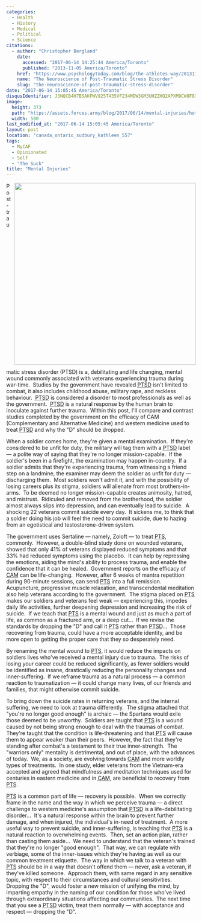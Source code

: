 ```yaml
---
categories:
  - Health
  - History
  - Medical
  - Political
  - Science
citations:
  - author: "Christopher Bergland"
    date:
      accessed: "2017-06-14 14:25:44 America/Toronto"
      published: "2013-11-05 America/Toronto"
    href: "https://www.psychologytoday.com/blog/the-athletes-way/201311/the-neuroscience-post-traumatic-stress-disorder"
    name: "The Neuroscience of Post-Traumatic Stress Disorder"
    slug: "the-neuroscience-of-post-traumatic-stress-disorder"
date: "2017-06-14 15:05:45 America/Toronto"
disqusIdentifier: J3NQCB4H7BSAKFWV925T435VF234MDW3GM3UHZZHQ2APXM9CW8F83Y27MUG3R4UHM9A96Y6AERTMBJ4ZJRJ62W4C7U3BUZV3U33T
image:
  height: 373
  path: "https://assets.forces.army/blog/2017/06/14/mental-injuries/hotlink-ok/innominate_1_500x373.png"
  width: 500
last_modified_at: "2017-06-14 15:05:45 America/Toronto"
layout: post
location: "canada_ontario_sudbury_kathleen_557"
tags:
  - MyCAF
  - Opinionated
  - Self
  - "The Suck"
title: "Mental Injuries"
---
```


<img alt="" height="482" src="{{ site.uri.assets }}/blog/2017/06/14/mental-injuries/a-veterans-worst-wounds-may-be-the-ones-you-cant-see_482x482.png"
  style="border: 0px; float: right; margin-bottom: 10px; margin-left: 10px;" width="482" />
<p>
  Post-traumatic stress disorder (PTSD) is a, debilitating and life changing, mental wound commonly associated with veterans experiencing trauma during
  war-time.&nbsp; Studies by the government have revealed <abbr title="Post-Traumatic Stress Disorder">PTSD</abbr> isn't limited to combat, it also includes
  childhood abuse, military rape, and reckless behaviour.&nbsp; <abbr title="Post-Traumatic Stress Disorder">PTSD</abbr> is considered a disorder to most
  professionals as well as the government.&nbsp; <abbr title="Post-Traumatic Stress Disorder">PTSD</abbr> is a natural response by the human brain to inoculate
  against further trauma.&nbsp; Within this post, I'll compare and contrast studies completed by the government on the efficacy of CAM (Complementary and
  Alternative Medicine) and western medicine used to treat <abbr title="Post-Traumatic Stress Disorder">PTSD</abbr> and why the &quot;D&quot; should be dropped.
</p>
<p>
  When a soldier comes home, they're given a mental examination.&nbsp; If they're considered to be unfit for duty, the military will tag them with a <abbr
    title="Post-Traumatic Stress Disorder">PTSD</abbr> label &#8212; a polite way of saying that they're no longer mission-capable.&nbsp; If the soldier's been
  in a firefight, the examination may happen in-country.&nbsp; If a soldier admits that they're experiencing trauma, from witnessing a friend step on a
  landmine, the examiner may deem the soldier as unfit for duty &#8212; discharging them.&nbsp; Most soldiers won't admit it, and with the possibility of losing
  careers plus its stigma, soldiers will alienate from most brothers-in-arms.&nbsp; To be deemed no longer mission-capable creates animosity, hatred, and
  mistrust.&nbsp; Ridiculed and removed from the brotherhood, the soldier almost always slips into depression, and can eventually lead to suicide.&nbsp; A
  shocking 22 veterans commit suicide every day.&nbsp; It sickens me, to think that a soldier doing his job will feel the need to commit suicide, due to hazing
  from an egotistical and testosterone-driven system.
</p>
<!-- excerptBreak -->
<p>
  The government uses Sertaline &#8212; namely, Zoloft &#8212; to treat <abbr title="Post-Traumatic Stress">PTS</abbr>, commonly.&nbsp; However, a double-blind
  study done on wounded veterans, showed that only 41% of veterans displayed reduced symptoms and that 33% had reduced symptoms using the placebo.&nbsp; It can
  help by repressing the emotions, aiding the mind's ability to process trauma, and enable the confidence that it can be healed.&nbsp; Government reports on the
  efficacy of <abbr title="Complementary and Alternative Medicine">CAM</abbr> can be life-changing.&nbsp; However, after 6 weeks of mantra repetition during
  90-minute sessions, can send <abbr title="Post-Traumatic Stress">PTS</abbr> into a full remission.&nbsp; Acupuncture, progressive muscle relaxation, and
  transcendental meditation also help veterans according to the government.&nbsp; The stigma placed on <abbr title="Post-Traumatic Stress">PTS</abbr> makes our
  soldiers and veterans feel weak &#8212; experiencing this, impedes daily life activities, further deepening depression and increasing the risk of
  suicide.&nbsp; If we teach that <abbr title="Post-Traumatic Stress">PTS</abbr> is a mental wound and just as much a part of life, as common as a fractured
  arm, or a deep cut&hellip;&nbsp; If we revise the standards by dropping the &quot;D&quot; and call it <abbr
    title="Post-Traumatic Stress">PTS</abbr> rather than <abbr title="Post-Traumatic Stress Disorder">PTSD</abbr>&hellip;&nbsp; Those recovering from trauma,
  could have a more acceptable identity, and be more open to getting the proper care that they so desperately need.
</p>
<p>
  By renaming the mental wound to <abbr title="Post-Traumatic Stress">PTS</abbr>, it would reduce the impacts on soldiers lives who've received a mental injury
  due to trauma.&nbsp; The risks of losing your career could be reduced significantly, as fewer soldiers would be identified as insane, drastically reducing the
  personality changes and inner-suffering.&nbsp; If we reframe trauma as a natural process &#8212; a common reaction to traumatization &#8212; it could change
  many lives, of our friends and families, that might otherwise commit suicide.
</p>
<p>
  To bring down the suicide rates in returning veterans, and the internal suffering, we need to look at trauma differently.&nbsp; The stigma attached that
  &quot;you're no longer good enough&quot; is archaic &#8212; the Spartans would exile those deemed to be unworthy.&nbsp; Soldiers are taught that <abbr
    title="Post-Traumatic Stress">PTS</abbr> is a wound caused by not being strong enough to deal with the traumas of combat.&nbsp; They're taught that the
  condition is life-threatening and that <abbr title="Post-Traumatic Stress">PTS</abbr> will cause them to appear weaker than their peers.&nbsp; However, the
  fact that they're standing after combat's a testament to their true inner-strength.&nbsp; The &quot;warriors only&quot; mentality is detrimental, and out of
  place, with the advances of today.&nbsp; We, as a society, are evolving towards <abbr title="Complementary and Alternative Medicine">CAM</abbr> and more
  worldly types of treatments.&nbsp; In one study, elder veterans from the Vietnam-era accepted and agreed that mindfulness and meditation techniques used for
  centuries in eastern medicine and in <abbr title="Complementary and Alternative Medicine">CAM</abbr>, are beneficial to recovery from <abbr
    title="Post-Traumatic Stress">PTS</abbr>.
</p>
<p>
  <abbr title="Post-Traumatic Stress">PTS</abbr> is a common part of life &#8212; recovery is possible.&nbsp; When we correctly frame in the name and the way in
  which we perceive trauma &#8212; a direct challenge to western medicine's assumption that <abbr title="Post-Traumatic Stress Disorder">PTSD</abbr> is a
  life-debilitating disorder&hellip;&nbsp; It's a natural response within the brain to prevent further damage, and when injured, the individual's in-need of
  treatment.&nbsp; A more useful way to prevent suicide, and inner-suffering, is teaching that <abbr title="Post-Traumatic Stress">PTS</abbr> is a natural
  reaction to overwhelming events.&nbsp; Then, set an action plan, rather than casting them aside&hellip;&nbsp; We need to understand that the veteran's trained
  that they're no longer &quot;good enough&quot;.&nbsp; That way, we can regulate with verbiage, some of the inner-issues which they're having as well as our
  common treatment etiquette.&nbsp; The way in which we talk to a veteran with <abbr title="Post-Traumatic Stress">PTS</abbr> should be in a way that doesn't
  offend them &#8212; never, ask a veteran, if they've killed someone.&nbsp; Approach them, with same regard in any sensitive topic, with respect to their
  circumstances and cultural sensitivities.&nbsp; Dropping the &quot;D&quot;, would foster a new mission of unifying the mind, by imparting empathy in the
  naming of our condition for those who've lived through extraordinary situations affecting our communities.&nbsp; The next time that you see a <abbr
    title="Post-Traumatic Stress Disorder">PTSD</abbr> victim, treat them normally &#8212; with acceptance and respect &#8212; dropping the &quot;D&quot;.
</p>
